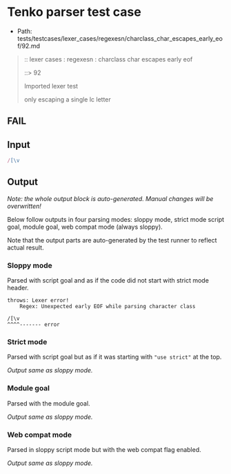 # Tenko parser test case

- Path: tests/testcases/lexer_cases/regexesn/charclass_char_escapes_early_eof/92.md

> :: lexer cases : regexesn : charclass char escapes early eof
>
> ::> 92
>
> Imported lexer test
>
> only escaping a single lc letter

## FAIL

## Input

`````js
/[\v
`````

## Output

_Note: the whole output block is auto-generated. Manual changes will be overwritten!_

Below follow outputs in four parsing modes: sloppy mode, strict mode script goal, module goal, web compat mode (always sloppy).

Note that the output parts are auto-generated by the test runner to reflect actual result.

### Sloppy mode

Parsed with script goal and as if the code did not start with strict mode header.

`````
throws: Lexer error!
    Regex: Unexpected early EOF while parsing character class

/[\v
^^^^------- error
`````

### Strict mode

Parsed with script goal but as if it was starting with `"use strict"` at the top.

_Output same as sloppy mode._

### Module goal

Parsed with the module goal.

_Output same as sloppy mode._

### Web compat mode

Parsed in sloppy script mode but with the web compat flag enabled.

_Output same as sloppy mode._
